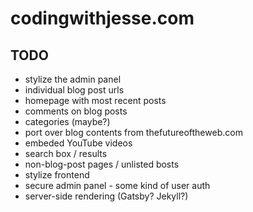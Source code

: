 # codingwithjesse.com

## TODO

- stylize the admin panel
- individual blog post urls
- homepage with most recent posts
- comments on blog posts
- categories (maybe?)
- port over blog contents from thefutureoftheweb.com
- embeded YouTube videos
- search box / results
- non-blog-post pages / unlisted bosts
- stylize frontend
- secure admin panel - some kind of user auth
- server-side rendering (Gatsby? Jekyll?)